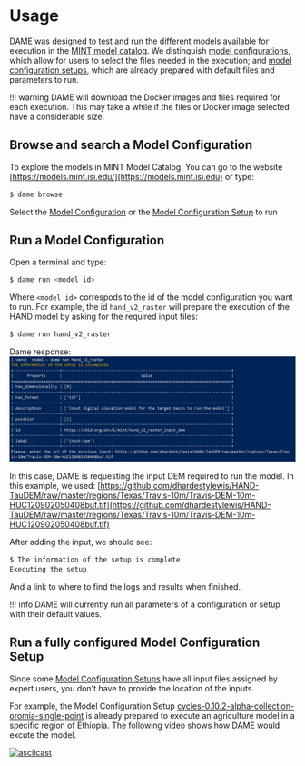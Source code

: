 # Usage

DAME was designed to test and run the different models available for execution in the [MINT model catalog](https://models.mint.isi.edu). We distinguish [model configurations](https://mintproject.readthedocs.io/en/latest/modelcatalog/#model-configuration), which allow for users to select the files needed in the execution; and  [model configuration setups](https://mintproject.readthedocs.io/en/latest/modelcatalog/#model-configuration-setup), which are already prepared with default files and parameters to run.

!!! warning
    DAME will download the Docker images and files required for each execution. This may take a while if the files or Docker image selected have a considerable size.

## Browse and search a Model Configuration

To explore the models in MINT Model Catalog. You can go to the website [https://models.mint.isi.edu/](https://models.mint.isi.edu) or type:

```bash
$ dame browse
```


Select the [Model Configuration](https://mintproject.readthedocs.io/en/latest/modelcatalog/#model-configuration) or the [Model Configuration Setup](https://mintproject.readthedocs.io/en/latest/modelcatalog/#model-configuration-setup) to run


## Run a Model Configuration 

Open a terminal and type:

```bash
$ dame run <model id>
```
Where `<model id>` correspods to the id of the model configuration you want to run. For example, the id `hand_v2_raster` will prepare the execution of the HAND model by asking for the required input files:

```bash
$ dame run hand_v2_raster
```
Dame response:
![Console output when requesting a file](figures/dame-config.png)

In this case, DAME is requesting the input DEM required to run the model. In this example, we used: [https://github.com/dhardestylewis/HAND-TauDEM/raw/master/regions/Texas/Travis-10m/Travis-DEM-10m-HUC120902050408buf.tif](https://github.com/dhardestylewis/HAND-TauDEM/raw/master/regions/Texas/Travis-10m/Travis-DEM-10m-HUC120902050408buf.tif)

After adding the input, we should see:

```bash
$ The information of the setup is complete
Executing the setup
```
And a link to where to find the logs and results when finished.

!!! info
    DAME will currently run all parameters of a configuration or setup with their default values.

## Run a fully configured Model Configuration Setup

Since some [Model Configuration Setups](https://mintproject.readthedocs.io/en/latest/modelcatalog/#model-configuration-setup) have all input files assigned by expert users, you don't have to provide the location of the inputs.

For example, the Model Configuration Setup [cycles-0.10.2-alpha-collection-oromia-single-point](https://models.mint.isi.edu/models/explore/CYCLES/cycles_v0.10.2_alpha/cycles-0.10.2-alpha-collection/cycles-0.10.2-alpha-collection-oromia-single-point) is already prepared to execute an agriculture model in a specific region of Ethiopia. The following video shows how DAME would excute the model.

[![asciicast](https://asciinema.org/a/ZhVn1dI5NBIzaaWGaIlD563Cj.svg)](https://asciinema.org/a/ZhVn1dI5NBIzaaWGaIlD563Cj)
